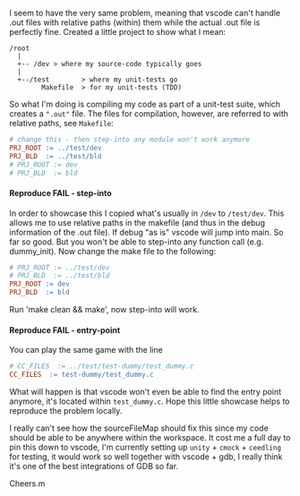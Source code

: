 I seem to have the very same problem, meaning that vscode can't handle .out files with relative paths (within) them while the actual .out file is perfectly fine. Created a little project to show what I mean:

```
/root
  |
  +-- /dev > where my source-code typically goes
  |
  +--/test        > where my unit-tests go
        Makefile  > for my unit-tests (TDD)
```

So what I'm doing is compiling my code as part of a unit-test suite, which creates a `".out"` file. The files for compilation, however, are referred to with relative paths, see `Makefile`:

```Makefile
# change this - then step-into any module won't work anymore
PRJ_ROOT := ../test/dev
PRJ_BLD  := ../test/bld
# PRJ_ROOT := dev
# PRJ_BLD  := bld
```

#### Reproduce FAIL - step-into

In order to showcase this I copied what's usually in `/dev` to `/test/dev`. This allows me to use relative paths in the makefile (and thus in the debug information of the .out file). If debug "as is" vscode will jump into main. So far so good. But you won't be able to step-into any function call (e.g. dummy_init). Now change the make file to the following:

```Makefile
# PRJ_ROOT := ../test/dev
# PRJ_BLD  := ../test/bld
PRJ_ROOT := dev
PRJ_BLD  := bld
```

Run 'make clean && make', now step-into will work.

#### Reproduce FAIL - entry-point

You can play the same game with the line

```Makefile
# CC_FILES  := ../test/test-dummy/test_dummy.c
CC_FILES  := test-dummy/test_dummy.c
```

What will happen is that vscode won't even be able to find the entry point anymore, it's located within `test_dummy.c`. Hope this little showcase helps to reproduce the problem locally.

I really can't see how the sourceFileMap should fix this since my code should be able to be anywhere within the workspace. It cost me a full day to pin this down to vscode, I'm currently setting up `unity` + `cmock` + `ceedling` for testing, it would work so well together with vscode + gdb, I really think it's one of the best integrations of GDB so far.

Cheers.m